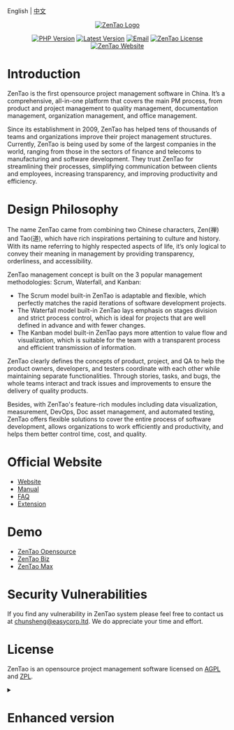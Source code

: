 English | [中文](Readme_zh.md)

<p align="center"><a href="https://www.zentao.pm" target="_blank" rel="noopener noreferrer"><img src="doc/img/zentao-en.png" alt="ZenTao Logo"></a></p>

<p align="center">
  <a href="https://www.php.net"><img src="https://img.shields.io/badge/php-%3E=5.6-brightgreen.svg?maxAge=2592000" alt="PHP Version"></a>
  <a href="https://github.com/easysoft/zentaopms/releases/latest"><img src="https://img.shields.io/github/release/easysoft/zentaopms.svg" alt="Latest Version"></a>
  <a href="mailto:chunsheng@easycorp.ltd"><img src="https://img.shields.io/badge/Email-chunsheng@easycorp.ltd-ea644a" alt="Email" /></a>
  <a href="https://github.com/easysoft/zentaopms/blob/master/COPYING"><img src="https://img.shields.io/badge/License-AGPL%20or%20ZPL-blue" alt="ZenTao License"></a>
  <a href="https://www.zentao.pm"><img src="https://img.shields.io/badge/Website-www.zentao.pm-blue" alt="ZenTao Website"></a>
</p>

# Introduction

ZenTao is the first opensource project management software in China. It’s a comprehensive, all-in-one platform that covers the main PM process, from product and project management to quality management, documentation management, organization management, and office management.

Since its establishment in 2009, ZenTao has helped tens of thousands of teams and organizations improve their project management structures. Currently, ZenTao is being used by some of the largest companies in the world, ranging from those in the sectors of finance and telecoms to manufacturing and software development. They trust ZenTao for streamlining their processes, simplifying communication between clients and employees, increasing transparency, and improving productivity and efficiency.

# Design Philosophy

The name ZenTao came from combining two Chinese characters, Zen(禅) and Tao(道), which have rich inspirations pertaining to culture and history. With its name referring to highly respected aspects of life, it’s only logical to convey their meaning in management by providing transparency, orderliness, and accessibility.

ZenTao management concept is built on the 3 popular management methodologies: Scrum, Waterfall, and Kanban:

- The Scrum model built-in ZenTao is adaptable and flexible, which perfectly matches the rapid iterations of software development projects.
- The Waterfall model built-in ZenTao lays emphasis on stages division and strict process control, which is ideal for projects that are well defined in advance and with fewer changes.
- The Kanban model built-in ZenTao pays more attention to value flow and visualization, which is suitable for the team with a transparent process and efficient transmission of information.

ZenTao clearly defines the concepts of product, project, and QA to help the product owners, developers, and testers coordinate with each other while maintaining separate functionalities. Through stories, tasks, and bugs, the whole teams interact and track issues and improvements to ensure the delivery of quality products.

Besides, with ZenTao's feature-rich modules including data visualization, measurement, DevOps, Doc asset management, and automated testing, ZenTao offers flexible solutions to cover the entire process of software development, allows organizations to work efficiently and productivity, and helps them better control time, cost, and quality.

# Official Website

- [Website](https://www.zentao.pm/)
- [Manual](https://www.zentao.pm/book/)
- [FAQ](https://www.zentao.pm/page/faq.html)
- [Extension](https://www.zentao.pm/extension-browse.html)

# Demo

- [ZenTao Opensource](https://demo15.zentao.pm)
- [ZenTao Biz](https://biz.demo15.zentao.pm)
- [ZenTao Max](https://max.demo15.zentao.pm)

# Security Vulnerabilities

If you find any vulnerability in ZenTao system please feel free to contact us at chunsheng@easycorp.ltd. We do appreciate your time and effort.

# License

ZenTao is an opensource project management software licensed on [AGPL](https://www.gnu.org/licenses/agpl-3.0.en.html) and [ZPL](http://zpl.pub/page/zplv12.html).

<details>
<summary><h1>Enhanced version<h1/></summary>

ZenTao Biz, ZenTao Max, and ZenTao Cloud are available for you if ZenTao Opensource can not meet your feature requirement.

> [Learn more about the comparison between ZenTao Opensource, ZenTao Biz, and ZenTao Max](https://www.zentao.pm/page/vs.html).

## ZenTao Biz

ZenTao Biz has more powerful functions based on the ZenTao Open Source. It also expands horizontally based on the project management process and covers more roles.

On the one hand, ZenTao Biz provides more complete services for enterprises and its enhanced functions are more suitable for the internal process management of the companies.

On the other hand, ZenTao Biz has more added functions such as operation and maintenance management, OA office management, feedback management, as well as document version management, and online preview. It can support the customer's related work more effectively outside the development process, and provide more comprehensive support for the project management process.

## ZenTao Max

ZenTao Max, the most advanced ZenTao version, allows users to easily monitor and track the entire process of project management. It also helps improve the robustness and maturity of enterprises to greatly increase the probability of project success.

The features such as process control, process definition, project measurement, issue management, risk management, quality assurance, and project reporting are strong enhanced in ZenTao Max. It's also supported the implementation of CMMI standards, help enterprises pass CMMI assessment.

## ZenTao Cloud

> Learn more about [ZenTao Cloud](https://www.zentao.pm/page/saas-pricing.html).

ZenTao Cloud provides a flexible solution for users who prefer the SaaS service and running businesses anywhere and anytime. It's easy to use and super convenient in that it only needs one click to activate an account. Besides, ZenTao Cloud requires no maintenance and will keep updating automatically. With HTTPS agreement, your data will keep safe and no worry about information disclosure. Even better, data on ZenTao Cloud will backup automatically and users can download the backup file at any time.

</details>
